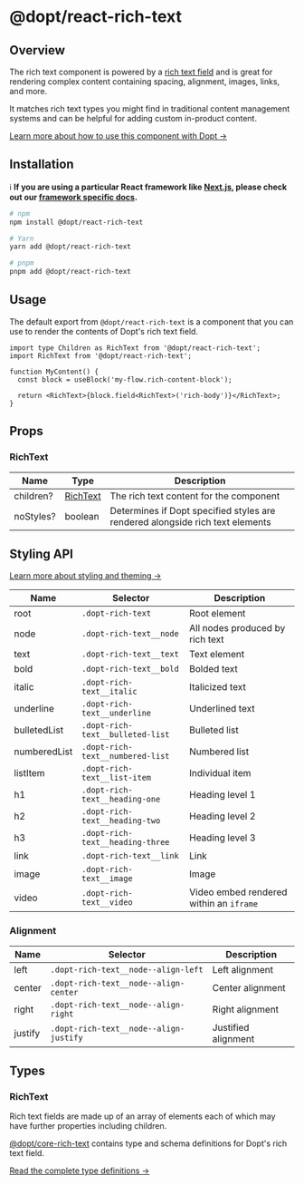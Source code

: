 # @dopt/react-rich-text

## Overview

The rich text component is powered by a [rich text field](https://docs.dopt.com/concepts/fields/#types) and is great for rendering complex content containing spacing, alignment, images, links, and more.

It matches rich text types you might find in traditional content management systems and can be helpful for adding custom in-product content.

[Learn more about how to use this component with Dopt →](https://docs.dopt.com/components/react/rich-text/)

## Installation

ℹ️ **If you are using a particular React framework like [Next.js](https://docs.dopt.com/components/react/frameworks/nextjs/), please check out our [framework specific docs](https://docs.dopt.com/components/react/frameworks/).**

```bash
# npm
npm install @dopt/react-rich-text

# Yarn
yarn add @dopt/react-rich-text

# pnpm
pnpm add @dopt/react-rich-text
```

## Usage

The default export from `@dopt/react-rich-text` is a component that you can use to render the contents of Dopt's rich text field.

```tsx
import type Children as RichText from '@dopt/react-rich-text';
import RichText from '@dopt/react-rich-text';

function MyContent() {
  const block = useBlock('my-flow.rich-content-block');

  return <RichText>{block.field<RichText>('rich-body')}</RichText>;
}
```

## Props

### RichText

| Name      | Type                    | Description                                                                   |
| --------- | ----------------------- | ----------------------------------------------------------------------------- |
| children? | [RichText](#richtext-1) | The rich text content for the component                                       |
| noStyles? | boolean                 | Determines if Dopt specified styles are rendered alongside rich text elements |

## Styling API

[Learn more about styling and theming →](https://docs.dopt.com/components/react/styling/)

| Name         | Selector                         | Description                             |
| ------------ | -------------------------------- | --------------------------------------- |
| root         | `.dopt-rich-text`                | Root element                            |
| node         | `.dopt-rich-text__node`          | All nodes produced by rich text         |
| text         | `.dopt-rich-text__text`          | Text element                            |
| bold         | `.dopt-rich-text__bold`          | Bolded text                             |
| italic       | `.dopt-rich-text__italic`        | Italicized text                         |
| underline    | `.dopt-rich-text__underline`     | Underlined text                         |
| bulletedList | `.dopt-rich-text__bulleted-list` | Bulleted list                           |
| numberedList | `.dopt-rich-text__numbered-list` | Numbered list                           |
| listItem     | `.dopt-rich-text__list-item`     | Individual item                         |
| h1           | `.dopt-rich-text__heading-one`   | Heading level 1                         |
| h2           | `.dopt-rich-text__heading-two`   | Heading level 2                         |
| h3           | `.dopt-rich-text__heading-three` | Heading level 3                         |
| link         | `.dopt-rich-text__link`          | Link                                    |
| image        | `.dopt-rich-text__image`         | Image                                   |
| video        | `.dopt-rich-text__video`         | Video embed rendered within an `iframe` |

### Alignment

| Name    | Selector                               | Description         |
| ------- | -------------------------------------- | ------------------- |
| left    | `.dopt-rich-text__node--align-left`    | Left alignment      |
| center  | `.dopt-rich-text__node--align-center`  | Center alignment    |
| right   | `.dopt-rich-text__node--align-right`   | Right alignment     |
| justify | `.dopt-rich-text__node--align-justify` | Justified alignment |

## Types

### RichText

Rich text fields are made up of an array of elements each of which may have further properties including children.

[@dopt/core-rich-text](https://www.npmjs.com/package/@dopt/core-rich-text) contains type and schema definitions for Dopt's rich text field.

[Read the complete type definitions →](../../core/rich-text/src/index.ts)
